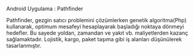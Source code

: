 Android Uygulama : Pathfinder

Pathfinder, gezgin satıcı problemini çözümlerken genetik algoritma(Php) kullanarak, optimum mesafeyi hesaplayarak başladığı noktaya dönmeyi
hedefler. Bu sayede yoldan, zamandan ve yakıt vb. maliyetlerden kazanç sağlamaktadır. Lojistik, kargo, paket taşıma gibi iş alanları 
düşünülerek tasarlanmıştır. 
